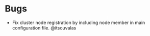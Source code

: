 # Bugs

* Fix cluster node registration by including node member in main configuration file. @itsouvalas
